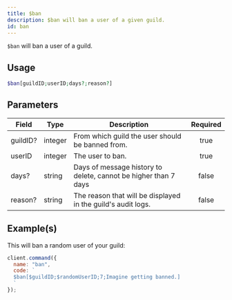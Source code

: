 ```yaml
---
title: $ban
description: $ban will ban a user of a given guild.
id: ban
---
```


`$ban` will ban a user of a guild.

## Usage

```php
$ban[guildID;userID;days?;reason?]
```

## Parameters

| Field    | Type    | Description                                                     | Required |
| -------- | ------- | --------------------------------------------------------------- | :------: |
| guildID? | integer | From which guild the user should be banned from.                |   true   |
| userID   | integer | The user to ban.                                                |   true   |
| days?    | string  | Days of message history to delete, cannot be higher than 7 days |  false   |
| reason?  | string  | The reason that will be displayed in the guild's audit logs.    |  false   |

## Example(s)

This will ban a random user of your guild:

```javascript
client.command({
  name: "ban",
  code: `
  $ban[$guildID;$randomUserID;7;Imagine getting banned.]
  `
});
```
